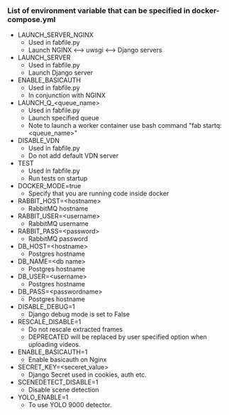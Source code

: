 ### List of environment variable that can be specified in docker-compose.yml 

- LAUNCH_SERVER_NGINX
    - Used in fabfile.py
    - Launch NGINX <--> uwsgi <--> Django servers
- LAUNCH_SERVER
    - Used in fabfile.py
    - Launch Django server
- ENABLE_BASICAUTH
    - Used in fabfile.py
    - In conjunction with NGINX
- LAUNCH_Q_\<queue_name>
    - Used in fabfile.py 
    - Launch specified queue
    - Note to launch a worker container use bash command "fab startq:<queue_name>"
- DISABLE_VDN
    - Used in fabfile.py
    - Do not add default VDN server
- TEST
    - Used in fabfile.py
    - Run tests on startup
- DOCKER_MODE=true
    - Specify that you are running code inside docker
- RABBIT_HOST=\<hostname>
    - RabbitMQ hostname
- RABBIT_USER=\<username>
    - RabbitMQ username
- RABBIT_PASS=\<password>
    - RabbitMQ password
- DB_HOST=\<hostname>
    - Postgres hostname
- DB_NAME=\<db name>
    - Postgres hostname
- DB_USER=\<username>
    - Postgres hostname
- DB_PASS=\<passwordname>
    - Postgres hostname
- DISABLE_DEBUG=1
    - Django debug mode is set to False
- RESCALE_DISABLE=1
    - Do not rescale extracted frames
    - DEPRECATED will be replaced by user specified option when uploading videos.    
- ENABLE_BASICAUTH=1
    - Enable basicauth on Nginx
- SECRET_KEY=\<seceret_value>
    - Django Secret used in cookies, auth etc.
- SCENEDETECT_DISABLE=1
    - Disable scene detection
- YOLO_ENABLE=1 
    - To use YOLO 9000 detector.
    